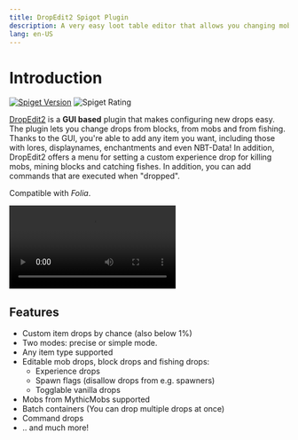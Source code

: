```yaml
---
title: DropEdit2 Spigot Plugin
description: A very easy loot table editor that allows you changing mob drops, block drop, and fish drops!
lang: en-US
---
```


# Introduction

[![Spiget Version](https://img.shields.io/spiget/version/60331?label=spigot)](https://www.spigotmc.org/resources/dropedit-2-advanced-drop-editor.60331/)
![Spiget Rating](https://img.shields.io/spiget/rating/60331)

[DropEdit2](https://pluginboard.com/plugin/dropedit) is a **GUI based** plugin that makes configuring new drops easy. The plugin lets you change drops from blocks, from mobs and from fishing.
Thanks to the GUI, you're able to add any item you want, including those with lores, displaynames, enchantments and even NBT-Data!
In addition, DropEdit2 offers a menu for setting a custom experience drop for killing mobs, mining blocks and catching fishes. In addition, you can add commands that are executed when "dropped".

Compatible with *Folia*.

![DropEdit2 Showcase](./img/dropedit2-showcase.mp4)
## Features
- Custom item drops by chance (also below 1%)
- Two modes: precise or simple mode.
- Any item type supported
- Editable mob drops, block drops and fishing drops:
  - Experience drops
  - Spawn flags (disallow drops from e.g. spawners)
  - Togglable vanilla drops
- Mobs from MythicMobs supported
- Batch containers (You can drop multiple drops at once)
- Command drops
- .. and much more!

